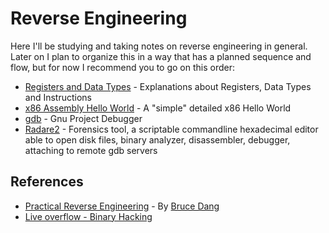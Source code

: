 # Reverse Engineering

Here I'll be studying and taking notes on reverse engineering in general.   
 Later on I plan to organize this in a way that has a planned sequence and flow, but for now I recommend you to go on this order:

* [Registers and Data Types](registersanddatatypes.md) - Explanations about Registers, Data Types and Instructions
* [x86 Assembly Hello World](x86-hello-world.md) - A "simple" detailed x86 Hello World
* [gdb](gdb.md) - Gnu Project Debugger
* [Radare2](radare2.md) - Forensics tool, a scriptable commandline hexadecimal editor able to open disk files, binary analyzer, disassembler, debugger, attaching to remote gdb servers

## References

* [Practical Reverse Engineering](https://www.amazon.com/Practical-Reverse-Engineering-Reversing-Obfuscation/dp/1118787315) - By [Bruce Dang](https://www.amazon.com/Bruce-Dang/e/B00IHK3NT0)
* [Live overflow - Binary Hacking](https://www.youtube.com/watch?v=iyAyN3GFM7A&list=PLhixgUqwRTjxglIswKp9mpkfPNfHkzyeN)

